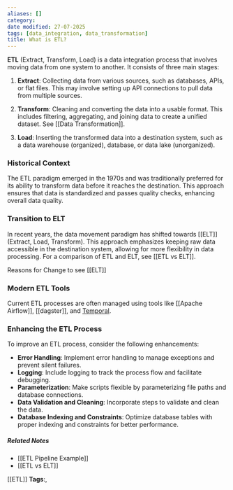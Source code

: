 ```yaml
---
aliases: []
category:
date modified: 27-07-2025
tags: [data_integration, data_transformation]
title: What is ETL?
---
```

**ETL** (Extract, Transform, Load) is a data integration process that involves moving data from one system to another. It consists of three main stages:

1. **Extract**: Collecting data from various sources, such as databases, APIs, or flat files. This may involve setting up API connections to pull data from multiple sources.

2. **Transform**: Cleaning and converting the data into a usable format. This includes filtering, aggregating, and joining data to create a unified dataset. See [[Data Transformation]].

3. **Load**: Inserting the transformed data into a destination system, such as a data warehouse (organized), database, or data lake (unorganized).

### Historical Context
The ETL paradigm emerged in the 1970s and was traditionally preferred for its ability to transform data before it reaches the destination. This approach ensures that data is standardized and passes quality checks, enhancing overall data quality.

### Transition to ELT
In recent years, the data movement paradigm has shifted towards [[ELT]] (Extract, Load, Transform). This approach emphasizes keeping raw data accessible in the destination system, allowing for more flexibility in data processing. For a comparison of ETL and ELT, see [[ETL vs ELT]].

Reasons for Change to see [[ELT]]

### Modern ETL Tools
Current ETL processes are often managed using tools like [[Apache Airflow]], [[dagster]], and [Temporal](term/temporal.md).

### Enhancing the ETL Process
To improve an ETL process, consider the following enhancements:

- **Error Handling**: Implement error handling to manage exceptions and prevent silent failures.
- **Logging**: Include logging to track the process flow and facilitate debugging.
- **Parameterization**: Make scripts flexible by parameterizing file paths and database connections.
- **Data Validation and Cleaning**: Incorporate steps to validate and clean the data.
- **Database Indexing and Constraints**: Optimize database tables with proper indexing and constraints for better performance.
##### Related Notes
- [[ETL Pipeline Example]]
- [[ETL vs ELT]]




[[ETL]]
   **Tags**:,